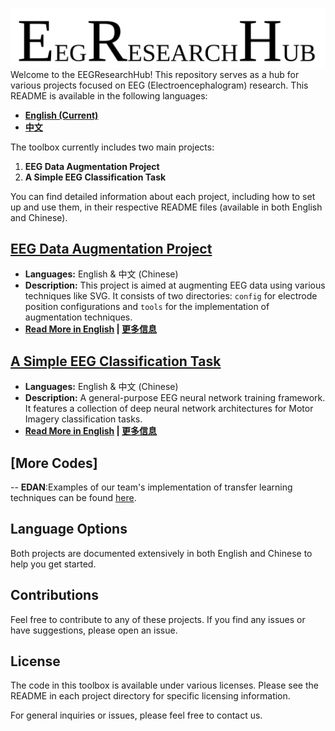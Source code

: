 ![Banner](__docs__/logo.svg)
Welcome to the EEGResearchHub! This repository serves as a hub for various projects focused on EEG (Electroencephalogram) research. This README is available in the following languages:

- **[English (Current)](./README.md)**
- **[中文](./README_Ch.md)**

The toolbox currently includes two main projects:

1. **EEG Data Augmentation Project**
2. **A Simple EEG Classification Task**

You can find detailed information about each project, including how to set up and use them, in their respective README files (available in both English and Chinese).

## [EEG Data Augmentation Project](./EEG-Data-Augmentation/README_En.md)

- **Languages:** English & 中文 (Chinese)
- **Description:** This project is aimed at augmenting EEG data using various techniques like SVG. It consists of two directories: `config` for electrode position configurations and `tools` for the implementation of augmentation techniques.
- **[Read More in English](./EEG_Novel_Data_Augmentation/README_En.md) | [更多信息](./EEG_Novel_Data_Augmentation/README_Ch.md)**

## [A Simple EEG Classification Task](./A_Quick_EEG_Classification/README_En.md)

- **Languages:** English & 中文 (Chinese)
- **Description:** A general-purpose EEG neural network training framework. It features a collection of deep neural network architectures for Motor Imagery classification tasks.
- **[Read More in English](./A_Quick_EEG_Classification/README_En.md) | [更多信息](./A_Quick_EEG_Classification/README_Ch.md)**

## [More Codes]
-- **EDAN**:Examples of our team's implementation of transfer learning techniques can be found [here](https://github.com/OrangeP0P/EDAN).
## Language Options

Both projects are documented extensively in both English and Chinese to help you get started.

## Contributions

Feel free to contribute to any of these projects. If you find any issues or have suggestions, please open an issue.

## License

The code in this toolbox is available under various licenses. Please see the README in each project directory for specific licensing information.

For general inquiries or issues, please feel free to contact us.

